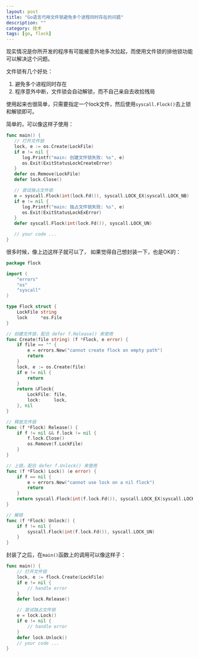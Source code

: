 ```yaml
---
layout: post
title: "Go语言巧用文件锁避免多个进程同时存在的问题"
description: ""
category: 技术
tags: [go, flock]
---
```


现实情况是你所开发的程序有可能被意外地多次拉起，而使用文件锁的排他锁功能可以解决这个问题。

文件锁有几个好处：

1. 避免多个进程同时存在
2. 程序意外中断，文件锁会自动解锁，而不自己亲自去收拾残局

使用起来也很简单，只需要指定一个lock文件，然后使用`syscall.Flock()`去上锁和解锁即可。

<!-- more -->

简单的，可以像这样子使用：

```go
func main() {
   // 打开文件锁
   lock, e := os.Create(LockFile)
   if e != nil {
      log.Printf("main: 创建文件锁失败: %s", e)
      os.Exit(ExitStatusLockCreateError)
   }
   defer os.Remove(LockFile)
   defer lock.Close()

   // 尝试独占文件锁
   e = syscall.Flock(int(lock.Fd()), syscall.LOCK_EX|syscall.LOCK_NB)
   if e != nil {
      log.Printf("main: 独占文件锁失败: %s", e)
      os.Exit(ExitStatusLockExError)
   }
   defer syscall.Flock(int(lock.Fd()), syscall.LOCK_UN)

   // your code ...
}
```

很多时候，像上边这样子就可以了， 如果觉得自己想封装一下，也是OK的：


```go
package flock

import (
	"errors"
	"os"
	"syscall"
)

type Flock struct {
	LockFile string
	lock     *os.File
}

// 创建文件锁，配合 defer f.Release() 来使用
func Create(file string) (f *Flock, e error) {
	if file == "" {
		e = errors.New("cannot create flock on empty path")
		return
	}
	lock, e := os.Create(file)
	if e != nil {
		return
	}
	return &Flock{
		LockFile: file,
		lock:     lock,
	}, nil
}

// 释放文件锁
func (f *Flock) Release() {
	if f != nil && f.lock != nil {
		f.lock.Close()
		os.Remove(f.LockFile)
	}
}

// 上锁，配合 defer f.Unlock() 来使用
func (f *Flock) Lock() (e error) {
	if f == nil {
		e = errors.New("cannot use lock on a nil flock")
		return
	}
	return syscall.Flock(int(f.lock.Fd()), syscall.LOCK_EX|syscall.LOCK_NB)
}

// 解锁
func (f *Flock) Unlock() {
	if f != nil {
		syscall.Flock(int(f.lock.Fd()), syscall.LOCK_UN)
	}
}
```

封装了之后，在`main()`函数上的调用可以像这样子：

```go
func main() {
	// 打开文件锁
	lock, e := flock.Create(LockFile)
	if e != nil {
		// handle error
	}
	defer lock.Release()

	// 尝试独占文件锁
	e = lock.Lock()
	if e != nil {
		// handle error
	}
	defer lock.Unlock()
	// your code ...
}
```

